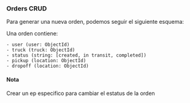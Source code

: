 ### Orders CRUD

Para generar una nueva orden, podemos seguir el siguiente esquema:

Una orden contiene:

```
- user (user: ObjectId)
- truck (truck: ObjectId)
- status (string: [created, in transit, completed])
- pickup (location: ObjectId)
- dropoff (location: ObjectId)
```

#### Nota

Crear un ep especifico para cambiar el estatus de la orden
